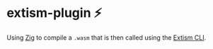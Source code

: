 # extism-plugin :zap:

Using [Zig](https://ziglang.org/) to compile a `.wasm` that is
then called using the [Extism CLI](https://extism.org/docs/install).
